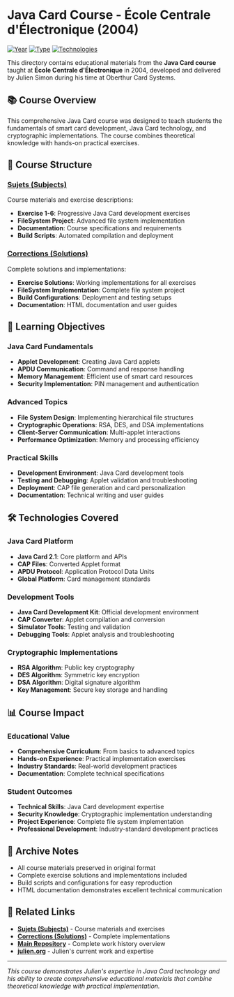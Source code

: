# Java Card Course - École Centrale d'Électronique (2004)

[![Year](https://img.shields.io/badge/Year-2004-orange.svg)](https://github.com/juliensimon/work-history)
[![Type](https://img.shields.io/badge/Type-Educational%20Materials-blue.svg)](https://github.com/juliensimon/work-history)
[![Technologies](https://img.shields.io/badge/Technologies-Java%20Card%2C%20Smart%20Cards%2C%20Cryptography-green.svg)](https://github.com/juliensimon/work-history)

This directory contains educational materials from the **Java Card course** taught at **École Centrale d'Électronique** in 2004, developed and delivered by Julien Simon during his time at Oberthur Card Systems.

## 📚 Course Overview

This comprehensive Java Card course was designed to teach students the fundamentals of smart card development, Java Card technology, and cryptographic implementations. The course combines theoretical knowledge with hands-on practical exercises.

## 📁 Course Structure

### [Sujets (Subjects)](./Sujets/)
Course materials and exercise descriptions:
- **Exercise 1-6**: Progressive Java Card development exercises
- **FileSystem Project**: Advanced file system implementation
- **Documentation**: Course specifications and requirements
- **Build Scripts**: Automated compilation and deployment

### [Corrections (Solutions)](./Corrections/)
Complete solutions and implementations:
- **Exercise Solutions**: Working implementations for all exercises
- **FileSystem Implementation**: Complete file system project
- **Build Configurations**: Deployment and testing setups
- **Documentation**: HTML documentation and user guides

## 🎯 Learning Objectives

### Java Card Fundamentals
- **Applet Development**: Creating Java Card applets
- **APDU Communication**: Command and response handling
- **Memory Management**: Efficient use of smart card resources
- **Security Implementation**: PIN management and authentication

### Advanced Topics
- **File System Design**: Implementing hierarchical file structures
- **Cryptographic Operations**: RSA, DES, and DSA implementations
- **Client-Server Communication**: Multi-applet interactions
- **Performance Optimization**: Memory and processing efficiency

### Practical Skills
- **Development Environment**: Java Card development tools
- **Testing and Debugging**: Applet validation and troubleshooting
- **Deployment**: CAP file generation and card personalization
- **Documentation**: Technical writing and user guides

## 🛠️ Technologies Covered

### Java Card Platform
- **Java Card 2.1**: Core platform and APIs
- **CAP Files**: Converted Applet format
- **APDU Protocol**: Application Protocol Data Units
- **Global Platform**: Card management standards

### Development Tools
- **Java Card Development Kit**: Official development environment
- **CAP Converter**: Applet compilation and conversion
- **Simulator Tools**: Testing and validation
- **Debugging Tools**: Applet analysis and troubleshooting

### Cryptographic Implementations
- **RSA Algorithm**: Public key cryptography
- **DES Algorithm**: Symmetric key encryption
- **DSA Algorithm**: Digital signature algorithm
- **Key Management**: Secure key storage and handling

## 📊 Course Impact

### Educational Value
- **Comprehensive Curriculum**: From basics to advanced topics
- **Hands-on Experience**: Practical implementation exercises
- **Industry Standards**: Real-world development practices
- **Documentation**: Complete technical specifications

### Student Outcomes
- **Technical Skills**: Java Card development expertise
- **Security Knowledge**: Cryptographic implementation understanding
- **Project Experience**: Complete file system implementation
- **Professional Development**: Industry-standard development practices

## 📄 Archive Notes

- All course materials preserved in original format
- Complete exercise solutions and implementations included
- Build scripts and configurations for easy reproduction
- HTML documentation demonstrates excellent technical communication

## 🔗 Related Links

- **[Sujets (Subjects)](./Sujets/)** - Course materials and exercises
- **[Corrections (Solutions)](./Corrections/)** - Complete implementations
- **[Main Repository](../../../README.md)** - Complete work history overview
- **[julien.org](https://julien.org)** - Julien's current work and expertise

---

*This course demonstrates Julien's expertise in Java Card technology and his ability to create comprehensive educational materials that combine theoretical knowledge with practical implementation.* 
